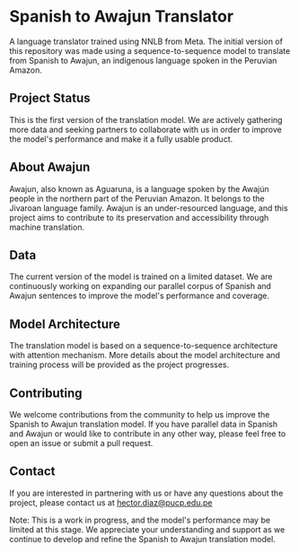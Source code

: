 # Spanish to Awajun Translator
A language translator trained using NNLB from Meta. The initial version of this repository was made using a sequence-to-sequence model to translate from Spanish to Awajun, an indigenous language spoken in the Peruvian Amazon.

## Project Status
This is the first version of the translation model. We are actively gathering more data and seeking partners to collaborate with us in order to improve the model's performance and make it a fully usable product.

## About Awajun
Awajun, also known as Aguaruna, is a language spoken by the Awajún people in the northern part of the Peruvian Amazon. It belongs to the Jivaroan language family. Awajun is an under-resourced language, and this project aims to contribute to its preservation and accessibility through machine translation.

## Data
The current version of the model is trained on a limited dataset. We are continuously working on expanding our parallel corpus of Spanish and Awajun sentences to improve the model's performance and coverage.

## Model Architecture
The translation model is based on a sequence-to-sequence architecture with attention mechanism. More details about the model architecture and training process will be provided as the project progresses.

## Contributing
We welcome contributions from the community to help us improve the Spanish to Awajun translation model. If you have parallel data in Spanish and Awajun or would like to contribute in any other way, please feel free to open an issue or submit a pull request.

## Contact
If you are interested in partnering with us or have any questions about the project, please contact us at hector.diaz@pucp.edu.pe

Note: This is a work in progress, and the model's performance may be limited at this stage. We appreciate your understanding and support as we continue to develop and refine the Spanish to Awajun translation model.
